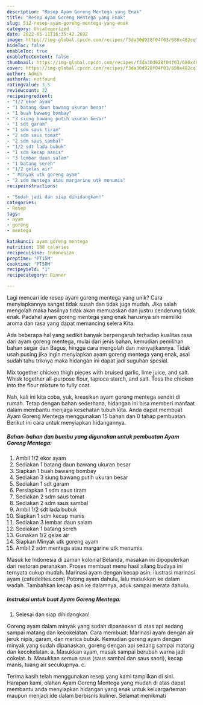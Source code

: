 ```yaml
---
description: "Resep Ayam Goreng Mentega yang Enak"
title: "Resep Ayam Goreng Mentega yang Enak"
slug: 512-resep-ayam-goreng-mentega-yang-enak
category: Uncategorized
date: 2022-05-11T16:35:42.269Z
image: https://img-global.cpcdn.com/recipes/f3da30d928f04f03/680x482cq70/ayam-goreng-mentega-foto-resep-utama.jpg
hideToc: false
enableToc: true
enableTocContent: false
thumbnail: https://img-global.cpcdn.com/recipes/f3da30d928f04f03/680x482cq70/ayam-goreng-mentega-foto-resep-utama.jpg
cover: https://img-global.cpcdn.com/recipes/f3da30d928f04f03/680x482cq70/ayam-goreng-mentega-foto-resep-utama.jpg
author: Admin
authorAv: notfound
ratingvalue: 3.5
reviewcount: 22
recipeingredient:
- "1/2 ekor ayam"
- "1 batang daun bawang ukuran besar"
- "1 buah bawang bombay"
- "3 siung bawang putih ukuran besar"
- "1 sdt garam"
- "1 sdm saus tiram"
- "2 sdm saus tomat"
- "2 sdm saus sambal"
- "1/2 sdt lada bubuk"
- "1 sdm kecap manis"
- "3 lembar daun salam"
- "1 batang sereh"
- "1/2 gelas air"
- " Minyak utk goreng ayam"
- "2 sdm mentega atau margarine utk menumis"
recipeinstructions:

- "Sudah jadi dan siap dihidangkan!"
categories:
- Resep
tags:
- ayam
- goreng
- mentega

katakunci: ayam goreng mentega 
nutrition: 188 calories
recipecuisine: Indonesian
preptime: "PT15M"
cooktime: "PT50M"
recipeyield: "1"
recipecategory: Dinner

---
```





Lagi mencari ide resep ayam goreng mentega yang unik? Cara menyiapkannya sangat tidak susah dan tidak juga mudah. Jika salah mengolah maka hasilnya tidak akan memuaskan dan justru cenderung tidak enak. Padahal ayam goreng mentega yang enak harusnya sih memiliki aroma dan rasa yang dapat memancing selera Kita.





Ada beberapa hal yang sedikit banyak berpengaruh terhadap kualitas rasa dari ayam goreng mentega, mulai dari jenis bahan, kemudian pemilihan bahan segar dan Bagus, hingga cara mengolah dan menyajikannya. Tidak usah pusing jika ingin menyiapkan ayam goreng mentega yang enak,      asal sudah tahu triknya maka hidangan ini dapat jadi suguhan spesial.














Mix together chicken thigh pieces with bruised garlic, lime juice, and salt. Whisk together all-purpose flour, tapioca starch, and salt. Toss the chicken into the flour mixture to fully coat.






Nah, kali ini kita coba, yuk, kreasikan ayam goreng mentega sendiri di rumah. Tetap dengan bahan sederhana, hidangan ini bisa memberi manfaat dalam membantu menjaga kesehatan tubuh kita. Anda dapat membuat Ayam Goreng Mentega menggunakan 15 bahan dan 0 tahap pembuatan. Berikut ini cara untuk menyiapkan hidangannya.

<!--inarticleads1-->

##### Bahan-bahan dan bumbu yang digunakan untuk pembuatan Ayam Goreng Mentega:

1. Ambil 1/2 ekor ayam
1. Sediakan 1 batang daun bawang ukuran besar
1. Siapkan 1 buah bawang bombay
1. Sediakan 3 siung bawang putih ukuran besar
1. Sediakan 1 sdt garam
1. Persiapkan 1 sdm saus tiram
1. Sediakan 2 sdm saus tomat
1. Sediakan 2 sdm saus sambal
1. Ambil 1/2 sdt lada bubuk
1. Siapkan 1 sdm kecap manis
1. Sediakan 3 lembar daun salam
1. Sediakan 1 batang sereh
1. Gunakan 1/2 gelas air
1. Siapkan  Minyak utk goreng ayam
1. Ambil 2 sdm mentega atau margarine utk menumis


Masuk ke Indonesia di zaman kolonial Belanda, masakan ini dipopulerkan dari restoran peranakan. Proses membuat menu hasil silang budaya ini ternyata cukup mudah. Marinasi ayam dengan kecap asin. ilustrasi marinasi ayam (cafedelites.com) Potong ayam dahulu, lalu masukkan ke dalam wadah. Tambahkan kecap asin ke dalamnya, aduk sampai merata dahulu. 

<!--inarticleads2-->

##### Instruksi untuk buat Ayam Goreng Mentega:


1. Selesai dan siap dihidangkan!

Goreng ayam dalam minyak yang sudah dipanaskan di atas api sedang sampai matang dan kecokelatan. Cara membuat: Marinasi ayam dengan air jeruk nipis, garam, dan merica bubuk. Kemudian goreng ayam dengan minyak yang sudah dipanaskan, goreng dengan api sedang sampai matang dan kecokelatan. a. Masukkan ayam, masak sampai berubah warna jadi cokelat. b. Masukkan semua saus (saus sambal dan saus saori), kecap manis, tuang air secukupnya. c. 

Terima kasih telah menggunakan resep yang kami tampilkan di sini. Harapan kami, olahan Ayam Goreng Mentega yang mudah di atas dapat membantu anda menyiapkan hidangan yang enak untuk keluarga/teman maupun menjadi ide dalam berbisnis kuliner. Selamat menikmati
